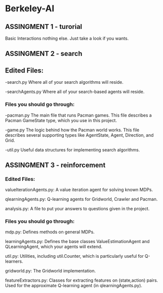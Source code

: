 # Berkeley-AI

## ASSINGMENT 1 - turorial

Basic Interactions nothing else.
Just take a look if you wants.

## ASSINGMENT 2 - search

## Edited Files:
-search.py Where all of your search algorithms will reside.

-searchAgents.py Where all of your search-based agents will reside.

### Files you should go through:
-pacman.py The main file that runs Pacman games. This file describes a Pacman GameState type, which you use in this project.

-game.py The logic behind how the Pacman world works. This file describes several supporting types like AgentState, Agent, Direction, and Grid.

-util.py Useful data structures for implementing search algorithms.

## ASSINGMENT 3 - reinforcement

### Edited Files:
valueIterationAgents.py: A value iteration agent for solving known MDPs.

qlearningAgents.py: Q-learning agents for Gridworld, Crawler and Pacman.

analysis.py: A file to put your answers to questions given in the project.

### Files you should go through:
mdp.py: Defines methods on general MDPs.

learningAgents.py: Defines the base classes ValueEstimationAgent and QLearningAgent, which your agents will extend.

util.py: Utilities, including util.Counter, which is particularly useful for Q-learners.

gridworld.py: The Gridworld implementation.

featureExtractors.py: Classes for extracting features on (state,action) pairs. Used for the approximate Q-learning agent (in qlearningAgents.py).
